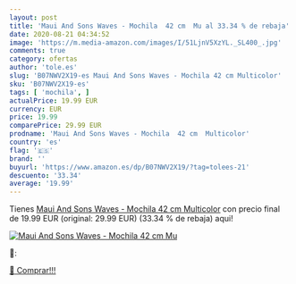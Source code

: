 ```yaml
---
layout: post
title: 'Maui And Sons Waves - Mochila  42 cm  Mu al 33.34 % de rebaja'
date: 2020-08-21 04:34:52
image: 'https://m.media-amazon.com/images/I/51LjnV5XzYL._SL400_.jpg'
comments: true
category: ofertas
author: 'tole.es'
slug: 'B07NWV2X19-es Maui And Sons Waves - Mochila 42 cm Multicolor'
sku: 'B07NWV2X19-es'
tags: [ 'mochila', ]
actualPrice: 19.99 EUR
currency: EUR
price: 19.99
comparePrice: 29.99 EUR
prodname: 'Maui And Sons Waves - Mochila  42 cm  Multicolor'
country: 'es'
flag: '🇪🇸'
brand: ''
buyurl: 'https://www.amazon.es/dp/B07NWV2X19/?tag=tolees-21'
descuento: '33.34'
average: '19.99'
---
```


Tienes [Maui And Sons Waves - Mochila  42 cm  Multicolor](https://www.amazon.es/dp/B07NWV2X19/?tag=tolees-21) con precio final de  19.99 EUR (original: 29.99 EUR) (33.34 %  de rebaja) aqui!

[![Maui And Sons Waves - Mochila  42 cm  Mu](https://m.media-amazon.com/images/I/51LjnV5XzYL._SL400_.jpg)](https://www.amazon.es/dp/B07NWV2X19/?tag=tolees-21)

🔎:


[🛒 Comprar!!!](https://www.amazon.es/dp/B07NWV2X19/?tag=tolees-21)
